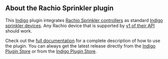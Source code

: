 ## About the Rachio Sprinkler plugin

This [Indigo](http://www.indigodomo.com/) plugin integrates [Rachio Sprinkler controllers](http://rachio.com)
as standard [Indigo sprinkler devices](http://www.indigodomo.com/docs/overview#sprinkler_controls).
Any Rachio device that is supported by [v1 of their API](https://rachio.readme.io/v1.0/docs)
should work.

Check out the [full documentation](https://github.com/IndigoDomotics/rachio-indigo/wiki)
for a complete description of how to use the plugin. You can always get
the latest release directly from the [Indigo Plugin Store](http://www.indigodomo.com/pluginstore/12/)
or from the [Indigo Plugin Store](http://www.indigodomo.com/pluginstore/).

